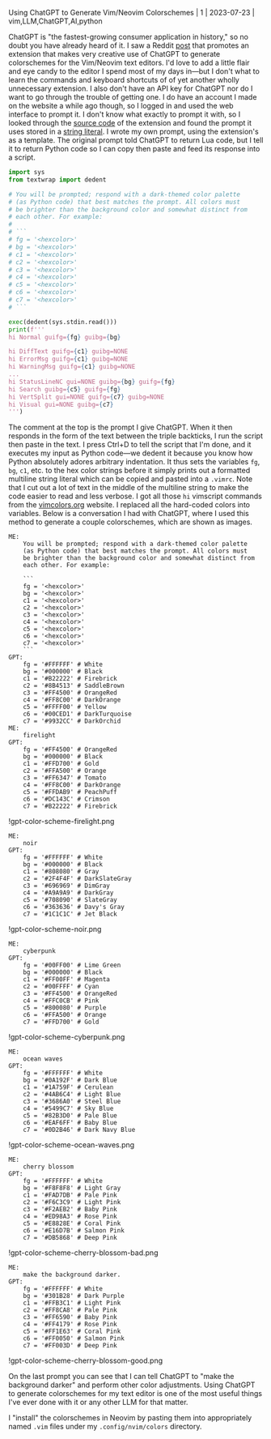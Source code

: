 Using ChatGPT to Generate Vim/Neovim Colorschemes | 1 | 2023-07-23 | vim,LLM,ChatGPT,AI,python

ChatGPT is "the fastest-growing consumer application in history," so no doubt you have already heard of it. I saw a Reddit [post](https://www.reddit.com/r/neovim/comments/14an2bu/texttocolorscheme_a_new_plugin_that_uses/) that promotes an extension that makes very creative use of ChatGPT to generate colorschemes for the Vim/Neovim text editors. I'd love to add a little flair and eye candy to the editor I spend most of my days in—but I don't what to learn the commands and keyboard shortcuts of of yet another wholly unnecessary extension. I also don't have an API key for ChatGPT nor do I want to go through the trouble of getting one. I do have an account I made on the website a while ago though, so I logged in and used the web interface to prompt it. I don't know what exactly to prompt it with, so I looked through the [source code](https://github.com/svermeulen/text-to-colorscheme) of the extension and found the prompt it uses stored in a [string literal](https://github.com/svermeulen/text-to-colorscheme/blob/a6226a2d771b52dfadea81b308069a8655e0c978/lua/text-to-colorscheme/internal/openai.lua#L99C1-L99C1). I wrote my own prompt, using the extension's as a template. The original prompt told ChatGPT to return Lua code, but I tell it to return Python code so I can copy then paste and feed its response into a script.

```py
import sys
from textwrap import dedent

# You will be prompted; respond with a dark-themed color palette
# (as Python code) that best matches the prompt. All colors must
# be brighter than the background color and somewhat distinct from
# each other. For example:
#                                                                  
# ```
# fg = '<hexcolor>'
# bg = '<hexcolor>'
# c1 = '<hexcolor>'
# c2 = '<hexcolor>'
# c3 = '<hexcolor>'
# c4 = '<hexcolor>'
# c5 = '<hexcolor>'
# c6 = '<hexcolor>'
# c7 = '<hexcolor>'
# ```

exec(dedent(sys.stdin.read()))
print(f'''
hi Normal guifg={fg} guibg={bg}

hi DiffText guifg={c1} guibg=NONE
hi ErrorMsg guifg={c1} guibg=NONE
hi WarningMsg guifg={c1} guibg=NONE
...
hi StatusLineNC gui=NONE guibg={bg} guifg={fg}
hi Search guibg={c5} guifg={fg}
hi VertSplit gui=NONE guifg={c7} guibg=NONE
hi Visual gui=NONE guibg={c7}
''')
```

The comment at the top is the prompt I give ChatGPT. When it then responds in the form of the text between the triple backticks, I run the script then paste in the text. I press Ctrl+D to tell the script that I'm done, and it executes my input as Python code—we dedent it because you know how Python absolutely adores arbitrary indentation. It thus sets the variables `fg`, `bg`, `c1`, etc. to the hex color strings before it simply prints out a formatted multiline string literal which can be copied and pasted into a `.vimrc`. Note that I cut out a lot of text in the middle of the multiline string to make the code easier to read and less verbose. I got all those `hi` vimscript commands from the [vimcolors.org](https://vimcolors.org/) website. I replaced all the hard-coded colors into variables. Below is a conversation I had with ChatGPT, where I used this method to generate a couple colorschemes, which are shown as images.

```
ME:
    You will be prompted; respond with a dark-themed color palette
    (as Python code) that best matches the prompt. All colors must
    be brighter than the background color and somewhat distinct from
    each other. For example:

    ```
    fg = '<hexcolor>'
    bg = '<hexcolor>'
    c1 = '<hexcolor>'
    c2 = '<hexcolor>'
    c3 = '<hexcolor>'
    c4 = '<hexcolor>'
    c5 = '<hexcolor>'
    c6 = '<hexcolor>'
    c7 = '<hexcolor>'
    ```
GPT:
    fg = '#FFFFFF' # White
    bg = '#000000' # Black
    c1 = '#B22222' # Firebrick
    c2 = '#8B4513' # SaddleBrown
    c3 = '#FF4500' # OrangeRed
    c4 = '#FF8C00' # DarkOrange
    c5 = '#FFFF00' # Yellow
    c6 = '#00CED1' # DarkTurquoise
    c7 = '#9932CC' # DarkOrchid
ME:
    firelight
GPT:
    fg = '#FF4500' # OrangeRed
    bg = '#000000' # Black
    c1 = '#FFD700' # Gold
    c2 = '#FFA500' # Orange
    c3 = '#FF6347' # Tomato
    c4 = '#FF8C00' # DarkOrange
    c5 = '#FFDAB9' # PeachPuff
    c6 = '#DC143C' # Crimson
    c7 = '#B22222' # Firebrick
```

!gpt-color-scheme-firelight.png

```
ME:
    noir
GPT:
    fg = '#FFFFFF' # White
    bg = '#000000' # Black
    c1 = '#808080' # Gray
    c2 = '#2F4F4F' # DarkSlateGray
    c3 = '#696969' # DimGray
    c4 = '#A9A9A9' # DarkGray
    c5 = '#708090' # SlateGray
    c6 = '#363636' # Davy's Gray
    c7 = '#1C1C1C' # Jet Black
```

!gpt-color-scheme-noir.png

```
ME:
    cyberpunk
GPT:
    fg = '#00FF00' # Lime Green
    bg = '#000000' # Black
    c1 = '#FF00FF' # Magenta
    c2 = '#00FFFF' # Cyan
    c3 = '#FF4500' # OrangeRed
    c4 = '#FFC0CB' # Pink
    c5 = '#800080' # Purple
    c6 = '#FFA500' # Orange
    c7 = '#FFD700' # Gold
```

!gpt-color-scheme-cyberpunk.png

```
ME:
    ocean waves
GPT:
    fg = '#FFFFFF' # White
    bg = '#0A192F' # Dark Blue
    c1 = '#1A759F' # Cerulean
    c2 = '#4AB6C4' # Light Blue
    c3 = '#3686A0' # Steel Blue
    c4 = '#5499C7' # Sky Blue
    c5 = '#82B3D0' # Pale Blue
    c6 = '#EAF6FF' # Baby Blue
    c7 = '#0D2B46' # Dark Navy Blue
```

!gpt-color-scheme-ocean-waves.png

```
ME:
    cherry blossom
GPT:
    fg = '#FFFFFF' # White
    bg = '#F8F8F8' # Light Gray
    c1 = '#FAD7DB' # Pale Pink
    c2 = '#F6C3C9' # Light Pink
    c3 = '#F2AEB2' # Baby Pink
    c4 = '#ED98A3' # Rose Pink
    c5 = '#E8828E' # Coral Pink
    c6 = '#E16D7B' # Salmon Pink
    c7 = '#DB5868' # Deep Pink
```

!gpt-color-scheme-cherry-blossom-bad.png

```
ME:
    make the background darker.
GPT:
    fg = '#FFFFFF' # White
    bg = '#301B28' # Dark Purple
    c1 = '#FFB3C1' # Light Pink
    c2 = '#FF8CA8' # Pale Pink
    c3 = '#FF6590' # Baby Pink
    c4 = '#FF4179' # Rose Pink
    c5 = '#FF1E63' # Coral Pink
    c6 = '#FF0050' # Salmon Pink
    c7 = '#FF003D' # Deep Pink
```

!gpt-color-scheme-cherry-blossom-good.png

On the last prompt you can see that I can tell ChatGPT to "make the background darker" and perform other color adjustments. Using ChatGPT to generate colorschemes for my text editor is one of the most useful things I've ever done with it or any other LLM for that matter.

I "install" the colorschemes in Neovim by pasting them into appropriately named `.vim` files under my `.config/nvim/colors` directory.
